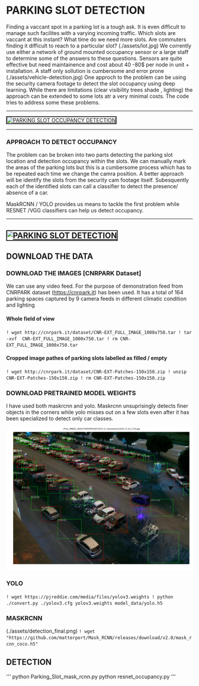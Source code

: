 # PARKING SLOT DETECTION
Finding a vaccant spot in a parking  lot is a tough ask. It is even difficult to manage such facilites with a varying incoming traffic. Which slots are vaccant at this instant? What time do we need more slots. Are commuters finding it difficult to reach to a particular slot?
(./assets/lot.jpg)
We corrently use either a network of ground mounted occupancy sensor or a large staff to determine some of the answers to these questions. Sensors are quite effective but need maintainence and cost about 40 -80$ per node in unit + installation. A staff only sollution is cumbersome and error prone
 (./assets/vehicle-detection.jpg)
One approch to the problem can be using the security camera footage to detect the slot occupancy using deep learning. While there are limitations (clear visibility trees shade , lighting) the approach can be extended to some lots atr a very minimal costs.
The code tries to address some these problems.

---

<a href="http://www.youtube.com/watch?feature=player_embedded&v=O4oNdFlYfgY" 
        target="_blank"><img src="http://img.youtube.com/vi/O4oNdFlYfgY/0.jpg" 
        alt="PARKING SLOT OCCUPANCY DETECTION" width="720" height="540" border="2" />
</a>

---

### APPROACH TO DETECT OCCUPANCY

The problem can be broken into two parts detecting the parking slot location and detection occupancy within the slots. We can manually mark the areas of the parking lots but this is a cumbersome process which has to be repeated each time we change the camra position. A better approach will be identify the slots from the security cam footage itself. Subesquently each of the identified slots can call a classifier to detect the presence/  absence of a car.

MaskRCNN /  YOLO provides us means to tackle the first problem while RESNET /VGG classifiers can help us detect occupancy.

---
<a href="http://www.youtube.com/watch?feature=player_embedded&v=lvY7Vyex2J0" 
        target="_blank"><img src="http://img.youtube.com/vi/lvY7Vyex2J0/0.jpg" 
        alt="PARKING SLOT  DETECTION" width="720" height="540" border="2" />
</a>
---

## DOWNLOAD THE DATA

### DOWNLOAD THE IMAGES [CNRPARK Dataset]

We can use any video feed. For the purpose of demonstration feed from CNRPARK dataset (https://cnrpark.it) has been used.  It has a total of 164 parking spaces captured by 9 camera feeds in different climatic condition and lighting

#### Whole field of view

`! wget http://cnrpark.it/dataset/CNR-EXT_FULL_IMAGE_1000x750.tar
! tar -xvf  CNR-EXT_FULL_IMAGE_1000x750.tar
! rm CNR-EXT_FULL_IMAGE_1000x750.tar`


#### Cropped image pathes of parking slots labelled as filled / empty 

`! wget http://cnrpark.it/dataset/CNR-EXT-Patches-150x150.zip
! unzip CNR-EXT-Patches-150x150.zip
! rm CNR-EXT-Patches-150x150.zip`



### DOWNLOAD PRETRAINED MODEL WEIGHTS

I have used both maskrcnn and yolo. Maskrcnn unsuprisingly detects finer objects in the corners while yolo misses out on a few slots even after it has been specialized to detect only car classes. 






![Detection Parking Slots using MASKRCNN](assets/carslots.png)

### YOLO

`! wget https://pjreddie.com/media/files/yolov3.weights
! python ./convert.py ./yolov3.cfg yolov3.weights model_data/yolo.h5`


### MASKRCNN

(./assets/detection_final.png)
`! wget "https://github.com/matterport/Mask_RCNN/releases/download/v2.0/mask_rcnn_coco.h5"`


## DETECTION

'''
python Parking_Slot_mask_rcnn.py
python resnet_occupancy.py
'''
